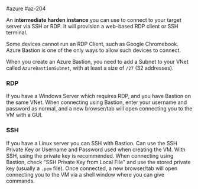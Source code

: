 #azure #az-204 

An **intermediate harden instance** you can use to connect to your target server via SSH or RDP.
It will provision a web-based RDP client or SSH terminal.

Some devices cannot run an RDP Client, such as Google Chromebook.
Azure Bastion is one of the only ways to allow such devices to connect.

When you create an Azure Bastion, you need to add a Subnet to your VNet called `AzureBastionSubnet`, with at least a size of `/27` (32 addresses).

### RDP
If you have a Windows Server which requires RDP, and you have Bastion on the same VNet.
When connecting using Bastion, enter your username and password as normal, and a new browser/tab will open connecting you to the VM with a GUI.

### SSH
If you have a Linux server you can SSH with Bastion.
Can use the SSH Private Key or Username and Password used when creating the VM.
With SSH, using the private key is recommended.
When connecting using Bastion, check "SSH Private Key from Local File" and use the stored private key (usually a `.pem` file).
Once connected, a new browser/tab will open connecting you to the VM via a shell window where you can give commands.
